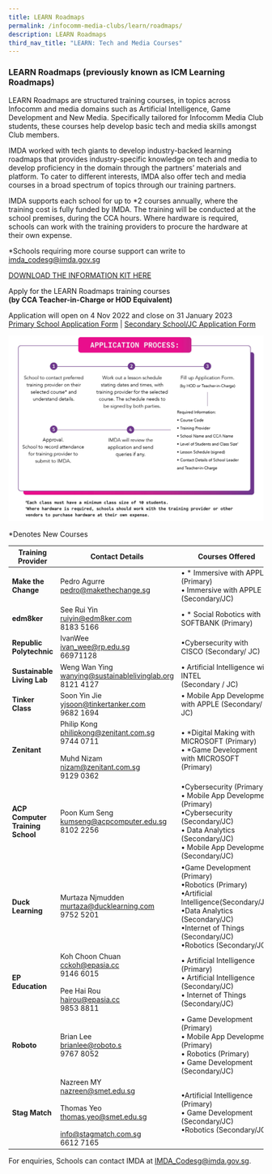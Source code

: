 ```yaml
---
title: LEARN Roadmaps
permalink: /infocomm-media-clubs/learn/roadmaps/
description: LEARN Roadmaps
third_nav_title: "LEARN: Tech and Media Courses"
---
```

### LEARN Roadmaps (previously known as ICM Learning Roadmaps)

LEARN Roadmaps are structured training courses, in topics across Infocomm and media domains such as Artificial Intelligence, Game Development and New Media. Specifically tailored for Infocomm Media Club students, these courses help develop basic tech and media skills amongst Club members.

IMDA worked with tech giants to develop industry-backed learning roadmaps that provides industry-specific knowledge on tech and media to develop proficiency in the domain through the partners’ materials and platform. To cater to different interests, IMDA also offer tech and media courses in a broad spectrum of topics through our training partners.

IMDA supports each school for up to *2 courses annually, where the training cost is fully funded by IMDA. The training will be conducted at the school premises, during the CCA hours. Where hardware is required, schools can work with the training providers to procure the hardware at their own expense.

*Schools requiring more course support can write to imda_codesg@imda.gov.sg

[DOWNLOAD THE INFORMATION KIT HERE](/files/icm-learning-roadmap/LEARN%20RM%20Info%20Kit__20Oct23.pdf)

Apply for the LEARN Roadmaps training courses<br>**(by CCA Teacher-in-Charge or HOD Equivalent)**

Application will open on 4 Nov 2022 and close on 31 January 2023<br>
[Primary School Application Form](https://form.gov.sg/63403219589d2200124b7fdb) | [Secondary School/JC Application Form](https://form.gov.sg/6340328d71c6110012728842)

![New Application Process](/images/Icmclub/Apply_Process_20Oct23.jpg)

*Denotes New Courses

|**Training Provider**| **Contact Details** | **Courses Offered** |
| -------- | -------- | -------- |
|  **Make the Change** | Pedro Agurre<br>[pedro@makethechange.sg](pedro@makethechange.sg)<br> | • * Immersive with APPLE (Primary) <br>• Immersive with APPLE (Secondary/JC) |
|**edm8ker**| See Rui Yin<br>[ruiyin@edm8ker.com](ruiyin@edm8ker.com)<br>8183 5166 <br> |• * Social Robotics with SOFTBANK (Primary) |
|**Republic Polytechnic**| IvanWee<br>[ivan_wee@rp.edu.sg](ivan_wee@rp.edu.sg)<br>66971128<br>|•Cybersecurity with CISCO (Secondary/ JC)|
|**Sustainable Living Lab**| Weng Wan Ying<br>[wanying@sustainablelivinglab.org](wanying@sustainablelivinglab.org)<br>8121 4127|• Artificial Intelligence with INTEL<br>(Secondary / JC)|
|**Tinker Class**| Soon Yin Jie<br>[yjsoon@tinkertanker.com](yjsoon@tinkertanker.com) <br>9682 1694|• Mobile App Development with APPLE (Secondary/ JC)|
|**Zenitant**| Philip Kong<br>[philipkong@zenitant.com.sg](philipkong@zenitant.com.sg)<br>9744 0711 <br><br>Muhd Nizam<br>[nizam@zenitant.com.sg](nizam@zenitant.com.sg)<br>9129 0362|• *Digital Making with MICROSOFT (Primary)<br>• *Game Development with MICROSOFT (Primary)|
|**ACP Computer Training School**| Poon Kum Seng<br>[kumseng@acpcomputer.edu.sg](kumseng@acpcomputer.edu.sg)<br>8102 2256|•Cybersecurity (Primary) <br>• Mobile App Development (Primary)<br>•Cybersecurity (Secondary/JC)<br>• Data Analytics (Secondary/JC)<br> • Mobile App Development (Secondary/JC)|
|**Duck Learning**| Murtaza Njmudden<br>[murtaza@ducklearning.com](murtaza@ducklearning.com)<br>9752 5201<br>|•Game Development (Primary)<br>•Robotics (Primary)<br>•Artificial Intelligence(Secondary/JC)<br>•Data Analytics (Secondary/JC)<br>•Internet of Things (Secondary/JC)<br> •Robotics (Secondary/JC)|
|**EP Education**| Koh Choon Chuan <br>[cckoh@epasia.cc](cckoh@epasia.cc)<br>9146 6015<br><br> Pee Hai Rou<br>[hairou@epasia.cc](hairou@epasia.cc)<br> 9853 8811| • Artificial Intelligence (Primary) <br>• Artificial Intelligence (Secondary/JC)<br>• Internet of Things (Secondary/JC)|
|**Roboto**| Brian Lee<br>[brianlee@roboto.s](brianlee@roboto.sg)<br>9767 8052<br>|• Game Development (Primary)<br>• Mobile App Development (Primary)<br> • Robotics (Primary)<br> • Game Development (Secondary/JC)|
|**Stag Match**| Nazreen MY<br>[nazreen@smet.edu.sg](nazreen@smet.edu.sg)<br><br> Thomas Yeo<br>[thomas.yeo@smet.edu.sg](Thomas.yeo@smet.edu.sg)<br><br>[info@stagmatch.com.sg](info@stagmatch.com.sg)<br>6612 7165<br>| •Artificial Intelligence (Primary)<br>• Game Development (Secondary/JC)<br> •Robotics (Secondary/JC)|

For enquiries, Schools can contact IMDA at [IMDA\_Codesg@imda.gov.sg](mailto:IMDA_Codesg@imda.gov.sg).